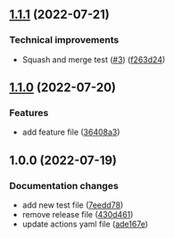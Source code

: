 ## [1.1.1](https://github.com/Hanachi/test-semantic/compare/v1.1.0...v1.1.1) (2022-07-21)


### Technical improvements

* Squash and merge test ([#3](https://github.com/Hanachi/test-semantic/issues/3)) ([f263d24](https://github.com/Hanachi/test-semantic/commit/f263d2435afd6b6fffc7ad2da7573ad28d60c0a6))

## [1.1.0](https://github.com/Hanachi/test-semantic/compare/v1.0.0...v1.1.0) (2022-07-20)


### Features

* add feature file ([36408a3](https://github.com/Hanachi/test-semantic/commit/36408a3fe320e3b3c8cbb748d97c2d26884e0d4e))

## 1.0.0 (2022-07-19)


### Documentation changes

* add new test file ([7eedd78](https://github.com/Hanachi/test-semantic/commit/7eedd7877a19b6df1d8f50f28f3eca5a5b6ff218))
* remove release file ([430d461](https://github.com/Hanachi/test-semantic/commit/430d4618ca974e28c7dcd86593bb99e808eb5495))
* update actions yaml file ([ade167e](https://github.com/Hanachi/test-semantic/commit/ade167ea053be8350d12798e33ec3214392baf83))
